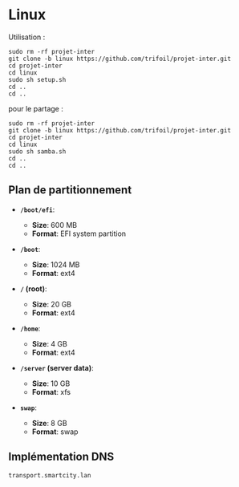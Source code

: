 # Linux

Utilisation : 

```
sudo rm -rf projet-inter
git clone -b linux https://github.com/trifoil/projet-inter.git
cd projet-inter
cd linux
sudo sh setup.sh
cd .. 
cd ..
```

pour le partage :

```
sudo rm -rf projet-inter
git clone -b linux https://github.com/trifoil/projet-inter.git
cd projet-inter
cd linux
sudo sh samba.sh
cd .. 
cd ..
```

## Plan de partitionnement 

- **`/boot/efi`**:
  - **Size**: 600 MB
  - **Format**: EFI system partition

- **`/boot`**:
  - **Size**: 1024 MB
  - **Format**: ext4

- **`/` (root)**:
  - **Size**: 20 GB
  - **Format**: ext4

- **`/home`**:
  - **Size**: 4 GB
  - **Format**: ext4

- **`/server` (server data)**:
  - **Size**: 10 GB
  - **Format**: xfs

- **`swap`**:
  - **Size**: 8 GB
  - **Format**: swap

## Implémentation DNS 

```transport.smartcity.lan```

